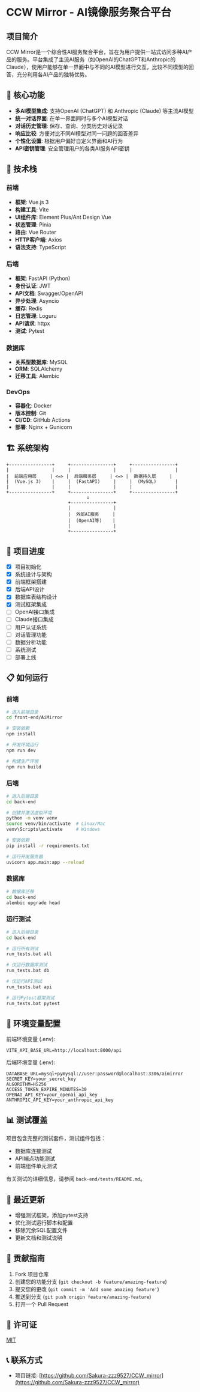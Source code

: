 # CCW Mirror - AI镜像服务聚合平台

## 项目简介

CCW Mirror是一个综合性AI服务聚合平台，旨在为用户提供一站式访问多种AI产品的服务。平台集成了主流AI服务（如OpenAI的ChatGPT和Anthropic的Claude），使用户能够在单一界面中与不同的AI模型进行交互，比较不同模型的回答，充分利用各AI产品的独特优势。

## 🌟 核心功能

- **多AI模型集成**: 支持OpenAI (ChatGPT) 和 Anthropic (Claude) 等主流AI模型
- **统一对话界面**: 在单一界面同时与多个AI模型对话
- **对话历史管理**: 保存、查询、分类历史对话记录
- **响应比较**: 方便对比不同AI模型对同一问题的回答差异
- **个性化设置**: 根据用户偏好自定义界面和AI行为
- **API密钥管理**: 安全管理用户的各类AI服务API密钥

## 🔧 技术栈

### 前端
- **框架**: Vue.js 3
- **构建工具**: Vite
- **UI组件库**: Element Plus/Ant Design Vue
- **状态管理**: Pinia
- **路由**: Vue Router
- **HTTP客户端**: Axios
- **语法支持**: TypeScript

### 后端
- **框架**: FastAPI (Python)
- **身份认证**: JWT
- **API文档**: Swagger/OpenAPI
- **异步处理**: Asyncio
- **缓存**: Redis
- **日志管理**: Loguru
- **API请求**: httpx
- **测试**: Pytest

### 数据库
- **关系型数据库**: MySQL
- **ORM**: SQLAlchemy
- **迁移工具**: Alembic

### DevOps
- **容器化**: Docker
- **版本控制**: Git
- **CI/CD**: GitHub Actions
- **部署**: Nginx + Gunicorn

## 🏗️ 系统架构

```
+----------------+     +----------------+     +----------------+
|                |     |                |     |                |
|  前端应用层     | <=> |  后端服务层     | <=> |  数据持久层     |
|  (Vue.js 3)    |     |  (FastAPI)     |     |  (MySQL)       |
|                |     |                |     |                |
+----------------+     +----------------+     +----------------+
                              ↓
                       +----------------+
                       |                |
                       |  外部AI服务     |
                       |  (OpenAI等)    |
                       |                |
                       +----------------+
```

## 🚀 项目进度

- [x] 项目初始化
- [x] 系统设计与架构
- [x] 前端框架搭建
- [x] 后端API设计
- [x] 数据库表结构设计
- [x] 测试框架集成
- [ ] OpenAI接口集成
- [ ] Claude接口集成
- [ ] 用户认证系统
- [ ] 对话管理功能
- [ ] 数据分析功能
- [ ] 系统测试
- [ ] 部署上线

## 📋 如何运行

### 前端

```bash
# 进入前端目录
cd front-end/AiMirror

# 安装依赖
npm install

# 开发环境运行
npm run dev

# 构建生产环境
npm run build
```

### 后端

```bash
# 进入后端目录
cd back-end

# 创建并激活虚拟环境
python -m venv venv
source venv/bin/activate  # Linux/Mac
venv\Scripts\activate     # Windows

# 安装依赖
pip install -r requirements.txt

# 运行开发服务器
uvicorn app.main:app --reload
```

### 数据库

```bash
# 数据库迁移
cd back-end
alembic upgrade head
```

### 运行测试

```bash
# 进入后端目录
cd back-end

# 运行所有测试
run_tests.bat all

# 仅运行数据库测试
run_tests.bat db

# 仅运行API测试
run_tests.bat api

# 运行Pytest框架测试
run_tests.bat pytest
```

## 🔐 环境变量配置

前端环境变量 (.env):
```
VITE_API_BASE_URL=http://localhost:8000/api
```

后端环境变量 (.env):
```
DATABASE_URL=mysql+pymysql://user:password@localhost:3306/aimirror
SECRET_KEY=your_secret_key
ALGORITHM=HS256
ACCESS_TOKEN_EXPIRE_MINUTES=30
OPENAI_API_KEY=your_openai_api_key
ANTHROPIC_API_KEY=your_anthropic_api_key
```

## 📊 测试覆盖

项目包含完整的测试套件，测试组件包括：

- 数据库连接测试
- API端点功能测试
- 前端组件单元测试

有关测试的详细信息，请参阅 `back-end/tests/README.md`。

## 🔄 最近更新

- 增强测试框架，添加pytest支持
- 优化测试运行脚本和配置
- 移除冗余SQL配置文件
- 更新文档和测试说明

## 👥 贡献指南

1. Fork 项目仓库
2. 创建您的功能分支 (`git checkout -b feature/amazing-feature`)
3. 提交您的更改 (`git commit -m 'Add some amazing feature'`)
4. 推送到分支 (`git push origin feature/amazing-feature`)
5. 打开一个 Pull Request

## 📄 许可证

[MIT](LICENSE)

## 📞 联系方式

- 项目链接: [https://github.com/Sakura-zzz9527/CCW_mirror](https://github.com/Sakura-zzz9527/CCW_mirror)
